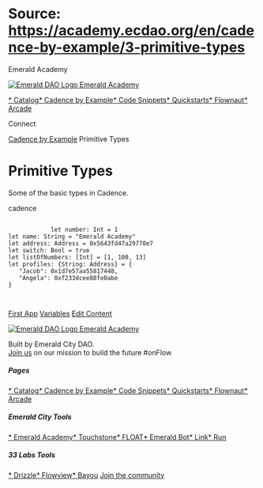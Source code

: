 # Source: https://academy.ecdao.org/en/cadence-by-example/3-primitive-types
















Emerald Academy


[![Emerald DAO Logo](/ea-logo.png)
Emerald Academy](/en/)

[* Catalog](/en/catalog)[* Cadence by Example](/en/cadence-by-example)[* Code Snippets](/en/snippets)[* Quickstarts](/en/quickstarts)[* Flownaut](https://flownaut.ecdao.org)[* Arcade](https://arcade.ecdao.org)

Connect



[Cadence by Example](/en/cadence-by-example)
Primitive Types

# Primitive Types

Some of the basic types in Cadence.

cadence
```
		
			let number: Int = 1
let name: String = "Emerald Academy"
let address: Address = 0x5643fd47a29770e7
let switch: Bool = true
let listOfNumbers: [Int] = [1, 100, 13]
let profiles: {String: Address} = {
   "Jacob": 0x1d7e57aa55817448,
   "Angela": 0xf233dcee88fe0abe
}
		 
	
```


[First App](/en/cadence-by-example/2-first-app)
[Variables](/en/cadence-by-example/4-variables)
[Edit Content](https://github.com/emerald-dao/emerald-academy-v2/tree/main/src/lib/content/cadence-by-example/en/3-primitive-types.md)

[![Emerald DAO Logo](/ea-logo.png)
Emerald Academy](/en/)

Built by Emerald City DAO.  
[Join us](https://discord.gg/emerald-city-906264258189332541) on our mission to build the future #onFlow


##### Pages

[* Catalog](/en/catalog)[* Cadence by Example](/en/cadence-by-example)[* Code Snippets](/en/snippets)[* Quickstarts](/en/quickstarts)[* Flownaut](https://flownaut.ecdao.org)[* Arcade](https://arcade.ecdao.org)
##### Emerald City Tools

[* Emerald Academy](https://academy.ecdao.org/)[* Touchstone](https://touchstone.city/)[* FLOAT](https://floats.city/)[* Emerald Bot](https://bot.ecdao.org/)[* Link](https://link.ecdao.org/)[* Run](https://run.ecdao.org/)
##### 33 Labs Tools

[* Drizzle](https://drizzle33.app/)[* Flowview](https://flowview.app/)[* Bayou](https://bayou33.app/)
[Join the community](https://discord.gg/emerald-city-906264258189332541)



